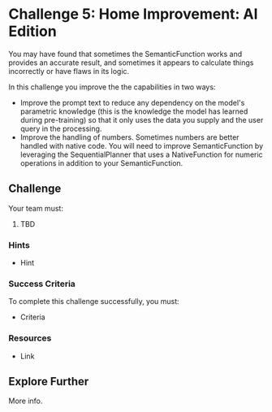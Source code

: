 # Challenge 5: Home Improvement: AI Edition

You may have found that sometimes the SemanticFunction works and provides an accurate result, and sometimes it appears to calculate things incorrectly or have flaws in its logic.

In this challenge you improve the the capabilities in two ways:

- Improve the prompt text to reduce any dependency on the model's parametric knowledge (this is the knowledge the model has learned during pre-training) so that it only uses the data you supply and the user query in the processing.
- Improve the handling of numbers. Sometimes numbers are better handled with native code. You will need to improve SemanticFunction by leveraging the SequentialPlanner that uses a NativeFunction for numeric operations in addition to your SemanticFunction.

## Challenge

Your team must:

1. TBD

### Hints

- Hint

### Success Criteria

To complete this challenge successfully, you must:

- Criteria

### Resources

- Link

## Explore Further

More info.
